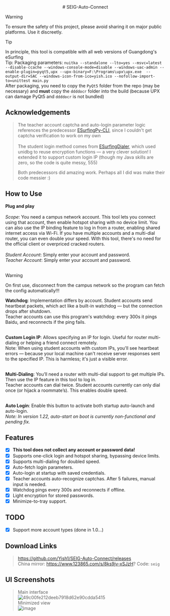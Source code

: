 <div align="center">
# SEIG-Auto-Connect
</div>

> [!WARNING]
> To ensure the safety of this project, please avoid sharing it on major public platforms. Use it discreetly.

> [!TIP]
> In principle, this tool is compatible with all web versions of Guangdong's eSurfing<br>
> Tip: Packaging parameters: `nuitka --standalone --lto=yes --msvc=latest --disable-ccache --windows-console-mode=disable --windows-uac-admin --enable-plugin=pyqt5,upx --upx-binary=F:\Programs\upx\upx.exe  --output-dir=SAC --windows-icon-from-ico=yish.ico --nofollow-import-to=unittest main.py`<br>After packaging, you need to copy the `PyQt5` folder from the repo (may be necessary) and **must** copy the `ddddocr` folder into the build (because UPX can damage PyQt5 and `ddddocr` is not bundled)

## Acknowledgements
> The teacher account captcha and auto-login parameter logic references the predecessor [ESurfingPy-CLI](https://github.com/Pandaft/ESurfingPy-CLI), since I couldn't get captcha verification to work on my own<br><br>
> The student login method comes from [ESurfingDialer](https://github.com/Rsplwe/ESurfingDialer), which used unidbg to reuse encryption functions — a very clever solution! I extended it to support custom login IP (though my Java skills are zero, so the code is quite messy, 555)
>
> Both predecessors did amazing work. Perhaps all I did was make their code messier :)

## How to Use

**Plug and play**<br><br>
*Scope*: You need a campus network account. This tool lets you connect using that account, then enable hotspot sharing with no device limit. You can also use the IP binding feature to log in from a router, enabling shared internet access via Wi-Fi. If you have multiple accounts and a multi-dial router, you can even double your speed. With this tool, there's no need for the official client or overpriced cracked routers.<br><br>
*Student Account*: Simply enter your account and password.<br>
*Teacher Account*: Simply enter your account and password.<br><br>

> [!WARNING]
> On first use, disconnect from the campus network so the program can fetch the config automatically!!!<br>

**Watchdog**: Implementation differs by account. Student accounts send heartbeat packets, which act like a built-in watchdog — but the connection drops after shutdown.  
Teacher accounts can use this program's watchdog: every 300s it pings Baidu, and reconnects if the ping fails.<br><br>

**Custom Login IP**: Allows specifying an IP for login. Useful for router multi-dialing or helping a friend connect remotely.  
Note: When using student accounts with custom IPs, you'll see heartbeat errors — because your local machine can't receive server responses sent to the specified IP. This is harmless; it's just a visible error.<br><br>

**Multi-Dialing**: You’ll need a router with multi-dial support to get multiple IPs. Then use the IP feature in this tool to log in.  
Teacher accounts can dial twice. Student accounts currently can only dial once (or hijack a roommate’s). This enables double speed.<br><br>

**Auto Login**: Enable this button to activate both startup auto-launch and auto-login.  
*Note: In version 1.22, auto-start on boot is currently non-functional and pending fix.*

## Features
- [x] **This tool does not collect any account or password data!**
- [x] Supports one-click login and hotspot sharing, bypassing device limits.
- [x] Supports multi-dialing for doubled speed.
- [x] Auto-fetch login parameters.
- [x] Auto-login at startup with saved credentials.
- [x] Teacher accounts auto-recognize captchas. After 5 failures, manual input is needed.
- [x] Watchdog pings every 300s and reconnects if offline.
- [x] Light encryption for stored passwords.
- [x] Minimize-to-tray support.

## TODO
- [x] Support more account types (done in 1.0...) 

## Download Links
> https://github.com/Yish1/SEIG-Auto-Connect/releases<br>
> China mirror: https://www.123865.com/s/8ks9jv-xSJzH? Code: `seig`

## UI Screenshots
> Main interface<br>
![49c00fe212deeb7918d62e90cdda5415](https://github.com/user-attachments/assets/6b11042f-811d-4aae-a2d0-822faccc5daa)<br>
> Minimized view<br>
![image](https://github.com/user-attachments/assets/4785e962-ed25-4ec3-b13e-a39f6ac465db)
